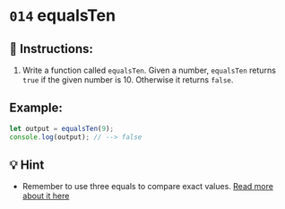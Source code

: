 # `014` equalsTen

## 📝 Instructions:

1. Write a function called `equalsTen`. Given a number, `equalsTen` returns `true` if the given number is 10. Otherwise it returns `false`.

## Example:

```Javascript
let output = equalsTen(9);
console.log(output); // --> false
```

## 💡 Hint

+ Remember to use three equals to compare exact values. [Read more about it here](https://bytearcher.com/articles/equality-comparison-operator-javascript)